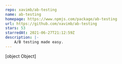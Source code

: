 ```yaml
---
repo: xavimb/ab-testing
name: ab-testing
homepage: https://www.npmjs.com/package/ab-testing
url: https://github.com/xavimb/ab-testing
stars: 53
starredAt: 2021-06-27T21:12:59Z
description: |-
    A/B testing made easy.
---
```


[object Object]

